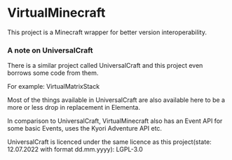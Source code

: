 # VirtualMinecraft

This project is a Minecraft wrapper for better version interoperability.

### A note on UniversalCraft
There is a similar project called UniversalCraft and this project even borrows some code from them.

For example: VirtualMatrixStack

Most of the things available in UniversalCraft are also available here to be a more or less drop in replacement in Elementa.

In comparison to UniversalCraft, VirtualMinecraft also has an Event API for some basic Events, uses the Kyori Adventure API etc.  

UniversalCraft is licenced under the same licence as this project(state: 12.07.2022 with format dd.mm.yyyy): LGPL-3.0